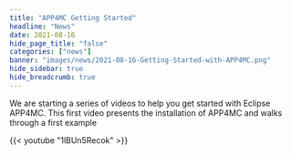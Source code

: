 ```yaml
---
title: "APP4MC Getting Started"
headline: "News"
date: 2021-08-16
hide_page_title: "false"
categories: ["news"]
banner: "images/news/2021-08-16-Getting-Started-with-APP4MC.png"
hide_sidebar: true
hide_breadcrumb: true
---
```


We are starting a series of videos to help you get started with Eclipse APP4MC.
This first video presents the installation of APP4MC and walks through a first example

<!--more-->

 {{< youtube "1lBUn5Recok" >}}
